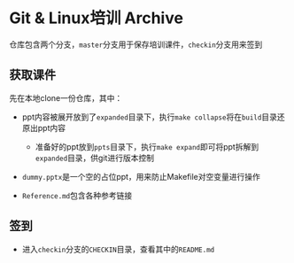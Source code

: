 # Git & Linux培训 Archive

仓库包含两个分支，`master`分支用于保存培训课件，`checkin`分支用来签到

## 获取课件

先在本地clone一份仓库，其中：

- ppt内容被展开放到了`expanded`目录下，执行`make collapse`将在`build`目录还原出ppt内容
	- 准备好的ppt放到`ppts`目录下，执行`make expand`即可将ppt拆解到`expanded`目录，供git进行版本控制

- `dummy.pptx`是一个空的占位ppt，用来防止Makefile对空变量进行操作

- `Reference.md`包含各种参考链接

## 签到

- 进入`checkin`分支的`CHECKIN`目录，查看其中的`README.md`
